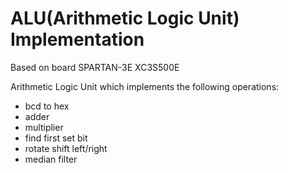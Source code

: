 # ALU(Arithmetic Logic Unit) Implementation

Based on board SPARTAN-3E XC3S500E

Arithmetic Logic Unit which implements the following operations:

- bcd to hex
- adder
- multiplier
- find first set bit
- rotate shift left/right
- median filter
